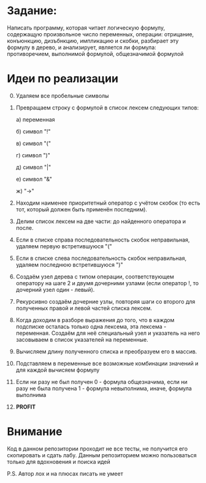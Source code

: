 # Задание:

Написать программу, которая читает логическую формулу, содержащую произвольное число переменных, операции: отрицание, конъюнкцию, дизъбнкцию, импликацию и скобки, разбирает эту формулу в дерево, и анализирует, является ли формула: противоречием, выполнимой формулой, общезначимой формулой

# Идеи по реализации 
0. Удаляем все пробельные символы
1. Превращаем строку с формулой в список лексем следующих типов: 
    
    а) переменная 
    
    б) символ "!" 
    
    в) символ "(" 
    
    г) символ ")" 
    
    д) символ "|" 
    
    е) символ "&" 
    
    ж) "->"
2. Находим наименее приоритетный оператор с учётом скобок (то есть тот, который должен быть применён последним).
3. Делим список лексем на две части: до найденного оператора и после.
4. Если в списке справа последовательность скобок неправильная, удаляем первую встретившуюся "("
5. Если в списке слева последовательность скобок неправильная, удаляем последнюю встретившуюся ")"
6. Создаём узел дерева с типом операции, соответствующем оператору на шаге 2 и двумя дочерними узлами (если оператор !, то дочерний узел один - левый).
7. Рекурсивно создаём дочерние узлы, повторяя шаги со второго для полученных правой и левой частей списка лексем.
8. Когда доходим в разборе выражения до того, что в каждом подсписке осталась только одна лексема, эта лексема - переменная. Создаём для неё специальный узел и указатель на него засовываем в список указателей на переменные.
9. Вычисляем длину полученного списка и преобразуем его в массив.
10. Подставляем в переменные все возможные комбинации значений и для каждой вычисяем формулу
11. Если ни разу не был получен 0 - формула общезначима, если ни разу не была получена 1 - формула невыполнима, иначе, формула выполнима
12. **PROFIT**

# Внимание
Код в данном репозитории проходит не все тесты, не получится его скопировать и сдать лабу. 
Данным репозиторием можно пользоваться только для вдохновения и поиска идей

P.S. Автор лох и на плюсах писать не умеет
